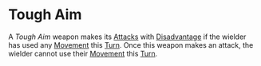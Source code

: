 # Tough Aim

A *Tough Aim* weapon makes its [Attacks](../../Game%20Procedures/Combat/Attack.md) with [Disadvantage](../../Game%20Procedures/Die%20Rolling%20Mechanics/Disadvantage.md) if the wielder has used any [Movement](../../Game%20Procedures/Combat/Movement.md) this [Turn](../../Game%20Procedures/Core%20Procedures/Turn.md). Once this weapon makes an attack, the wielder cannot use their [Movement](../../Game%20Procedures/Combat/Movement.md) this [Turn](../../Game%20Procedures/Core%20Procedures/Turn.md).
